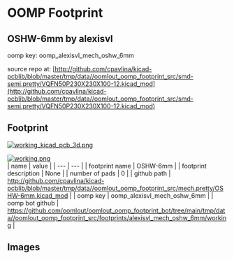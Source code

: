 # OOMP Footprint  
## OSHW-6mm  by alexisvl  
  
oomp key: oomp_alexisvl_mech_oshw_6mm  
  
source repo at: [http://github.com/cpavlina/kicad-pcblib/blob/master/tmp/data//oomlout_oomp_footprint_src/smd-semi.pretty/VQFN50P230X230X100-12.kicad_mod](http://github.com/cpavlina/kicad-pcblib/blob/master/tmp/data//oomlout_oomp_footprint_src/smd-semi.pretty/VQFN50P230X230X100-12.kicad_mod)  
## Footprint  
  
[![working_kicad_pcb_3d.png](working_kicad_pcb_3d_600.png)](working_kicad_pcb_3d.png)  
  
[![working.png](working_600.png)](working.png)  
| name | value | 
| --- | --- | 
| footprint name | OSHW-6mm | 
| footprint description | None | 
| number of pads | 0 | 
| github path | http://github.com/cpavlina/kicad-pcblib/blob/master/tmp/data//oomlout_oomp_footprint_src/mech.pretty/OSHW-6mm.kicad_mod | 
| oomp key | oomp_alexisvl_mech_oshw_6mm | 
| oomp bot github | https://github.com/oomlout/oomlout_oomp_footprint_bot/tree/main/tmp/data//oomlout_oomp_footprint_src/footprints/alexisvl_mech_oshw_6mm/working | 
## Images  
